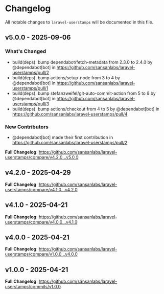 # Changelog

All notable changes to `laravel-userstamps` will be documented in this file.

## v5.0.0 - 2025-09-06

### What's Changed

* build(deps): bump dependabot/fetch-metadata from 2.3.0 to 2.4.0 by @dependabot[bot] in https://github.com/sansanlabs/laravel-userstamps/pull/2
* build(deps): bump actions/setup-node from 3 to 4 by @dependabot[bot] in https://github.com/sansanlabs/laravel-userstamps/pull/1
* build(deps): bump stefanzweifel/git-auto-commit-action from 5 to 6 by @dependabot[bot] in https://github.com/sansanlabs/laravel-userstamps/pull/3
* build(deps): bump actions/checkout from 4 to 5 by @dependabot[bot] in https://github.com/sansanlabs/laravel-userstamps/pull/4

### New Contributors

* @dependabot[bot] made their first contribution in https://github.com/sansanlabs/laravel-userstamps/pull/2

**Full Changelog**: https://github.com/sansanlabs/laravel-userstamps/compare/v4.2.0...v5.0.0

## v4.2.0 - 2025-04-29

**Full Changelog**: https://github.com/sansanlabs/laravel-userstamps/compare/v4.1.0...v4.2.0

## v4.1.0 - 2025-04-21

**Full Changelog**: https://github.com/sansanlabs/laravel-userstamps/compare/v4.0.0...v4.1.0

## v4.0.0 - 2025-04-21

**Full Changelog**: https://github.com/sansanlabs/laravel-userstamps/compare/v1.0.0...v4.0.0

## v1.0.0 - 2025-04-21

**Full Changelog**: https://github.com/sansanlabs/laravel-userstamps/commits/v1.0.0
